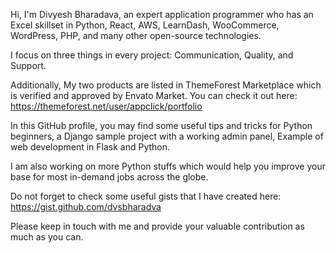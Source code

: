 Hi, I'm Divyesh Bharadava, an expert application programmer who has an Excel skillset in Python, React, AWS, LearnDash, WooCommerce, WordPress, PHP, and many other open-source technologies.

I focus on three things in every project: Communication, Quality, and Support. 

Additionally, My two products are listed in ThemeForest Marketplace which is verified and approved by Envato Market. You can check it out here: https://themeforest.net/user/appclick/portfolio

In this GitHub profile, you may find some useful tips and tricks for Python beginners, a Django sample project with a working admin panel, Example of web development in Flask and Python.

I am also working on more Python stuffs which would help you improve your base for most in-demand jobs across the globe. 

Do not forget to check some useful gists that I have created here: https://gist.github.com/dvsbharadva

Please keep in touch with me and provide your valuable contribution as much as you can.
<!---
dvsbharadva/dvsbharadva is a ✨ special ✨ repository because its `README.md` (this file) appears on your GitHub profile.
You can click the Preview link to take a look at your changes.
--->
